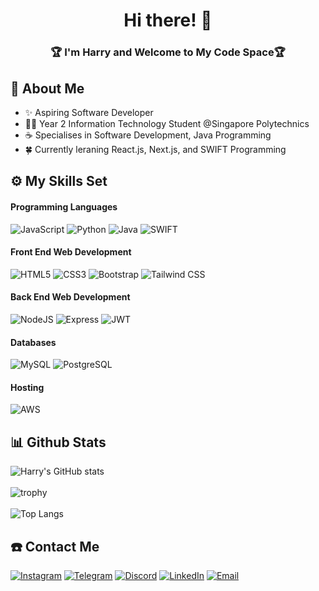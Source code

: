 <div align = "center">

# Hi there! 👋
<h3>🏆 I'm Harry and Welcome to My Code Space🏆 </h3>
</div>

## 📢 About Me

- ✨ Aspiring Software Developer 
- 👨‍💻 Year 2 Information Technology Student @Singapore Polytechnics 
- ☕ Specialises in Software Development, Java Programming  
- 🍀 Currently leraning React.js, Next.js, and SWIFT Programming

## ⚙ My Skills Set 
#### Programming Languages
![JavaScript](https://img.shields.io/badge/JavaScript-323330?style=for-the-badge&logo=javascript&logoColor=F7DF1E)
![Python](https://img.shields.io/badge/Python-FFD43B?style=for-the-badge&logo=python&logoColor=blue)
![Java](https://img.shields.io/badge/Java-FFBE72?style=for-the-badge&&logo=openjdk&logoColor=red)
![SWIFT](https://img.shields.io/badge/Swift-FA7343?style=for-the-badge&logo=swift&logoColor=white)

#### Front End Web Development
![HTML5](https://img.shields.io/badge/HTML5-E34F26?style=for-the-badge&logo=html5&logoColor=white)
![CSS3](https://img.shields.io/badge/CSS3-1572B6?style=for-the-badge&logo=css3&logoColor=white)
![Bootstrap](https://img.shields.io/badge/Bootstrap-563D7C?style=for-the-badge&logo=bootstrap&logoColor=white)
![Tailwind CSS](https://img.shields.io/badge/Tailwind_CSS-38B2AC?style=for-the-badge&logo=tailwind-css&logoColor=white)

#### Back End Web Development
![NodeJS](https://img.shields.io/badge/Node%20js-339933?style=for-the-badge&logo=nodedotjs&logoColor=white)
![Express](https://img.shields.io/badge/Express%20js-000000?style=for-the-badge&logo=express&logoColor=white)
![JWT](https://img.shields.io/badge/JWT-000000?style=for-the-badge&logo=JSON%20web%20tokens&logoColor=white)

#### Databases
![MySQL](https://img.shields.io/badge/MySQL-005C84?style=for-the-badge&logo=mysql&logoColor=white)
![PostgreSQL](https://img.shields.io/badge/PostgreSQL-316192?style=for-the-badge&logo=postgresql&logoColor=white)

#### Hosting
![AWS](https://img.shields.io/badge/Amazon_AWS-FF9900?style=for-the-badge&logo=amazonaws&logoColor=white)

## 📊 Github Stats 
![Harry's GitHub stats](https://github-readme-stats.vercel.app/api?username=git-Beard1&show_icons=true&theme=github_dark) </br></br>
![trophy](https://github-profile-trophy.vercel.app/?username=git-Beard1&column=4&margin-w=15&margin-h=15&theme=discord) </br></br>
![Top Langs](https://github-readme-stats.vercel.app/api/top-langs/?username=git-Beard1&layout=compact&theme=github_dark) 

## ☎️ Contact Me
[![Instagram](https://img.shields.io/badge/Instagram-E4405F?style=for-the-badge&logo=instagram&logoColor=white)](https://www.instagram.com/_tsh_harry/)
[![Telegram](https://img.shields.io/badge/Telegram-2CA5E0?style=for-the-badge&logo=telegram&logoColor=white)](https://t.me/tsh_harry)
[![Discord](https://img.shields.io/badge/Discord-5865F2?style=for-the-badge&logo=discord&logoColor=white)](https://www.discordapp.com/users/781098061208223745)
[![LinkedIn](https://img.shields.io/badge/LinkedIn-0077B5?style=for-the-badge&logo=linkedin&logoColor=white)](https://www.linkedin.com/in/thiha-swan-htet-tsh/)
[![Email](https://img.shields.io/badge/Gmail-D14836?style=for-the-badge&logo=gmail&logoColor=white)](mailto:tsh.harry.main@gmail.com)

<!--
**git-Beard1/git-Beard1** is a ✨ _special_ ✨ repository because its `README.md` (this file) appears on your GitHub profile.

Here are some ideas to get you started:

- 🔭 I’m currently working on ...
- 🌱 I’m currently learning ...
- 👯 I’m looking to collaborate on ...
- 🤔 I’m looking for help with ...
- 💬 Ask me about ...
- 📫 How to reach me: ...
- 😄 Pronouns: ...
- ⚡ Fun fact: ...
-->
